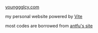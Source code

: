 [younggglcy.com](https://younggglcy.com/)

my personal website powered by [Vite](https://vitejs.dev/)

most codes are borrowed from [antfu's site](https://antfu.me)
